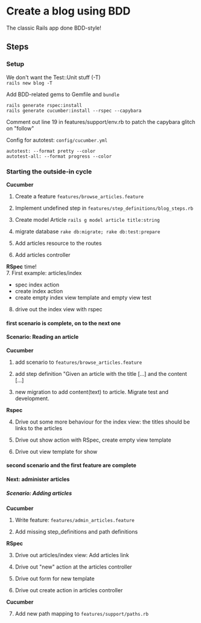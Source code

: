 # Create a blog using BDD

The classic Rails app done BDD-style!

## Steps

### Setup

We don't want the Test::Unit stuff (-T)  
`rails new blog -T`

Add BDD-related gems to Gemfile and `bundle`

    rails generate rspec:install
    rails generate cucumber:install --rspec --capybara

Comment out line 19 in features/support/env.rb to patch the capybara glitch on "follow"

Config for autotest: `config/cucumber.yml`

    autotest: --format pretty --color
    autotest-all: --format progress --color

### Starting the outside-in cycle

__Cucumber__

1. Create a feature `features/browse_articles.feature`

2. Implement undefined step in `features/step_definitions/blog_steps.rb`

3. Create model Article `rails g model article title:string`

4. migrate database `rake db:migrate; rake db:test:prepare`

5. Add articles resource to the routes

6. Add articles controller

__RSpec__ time!  
7. First example: articles/index

* spec index action
* create index action
* create empty index view template and empty view test

8. drive out the index view with rspec

#### first scenario is complete, on to the next one

#### Scenario: Reading an article

__Cucumber__

1. add scenario to `features/browse_articles.feature`

2. add step definition "Given an article with the title [...] and the content [...]

3. new migration to add content(text) to article. Migrate test and development.

__Rspec__

4. Drive out some more behaviour for the index view: the titles should be links to the articles

5. Drive out show action with RSpec, create empty view template

6. Drive out view template for show

#### second scenario and the first feature are complete

#### Next: administer articles

##### Scenario: Adding articles

__Cucumber__

1. Write feature: `features/admin_articles.feature`

2. Add missing step_definitions and path definitions

__RSpec__

3. Drive out articles/index view: Add articles link

4. Drive out "new" action at the articles controller

5. Drive out form for new template

6. Drive out create action in articles controller

__Cucumber__

7. Add new path mapping to `features/support/paths.rb`
